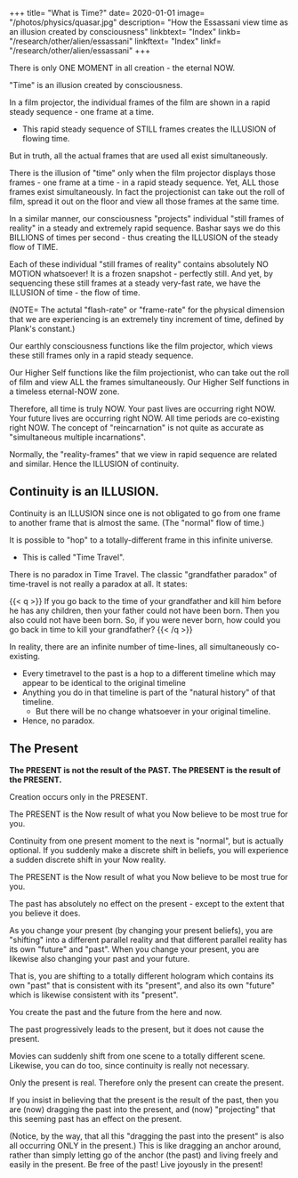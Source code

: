 +++
title=  "What is Time?"
date=  2020-01-01
image=  "/photos/physics/quasar.jpg"
description=  "How the Essassani view time as an illusion created by consciousness"
linkbtext=  "Index"
linkb=  "/research/other/alien/essassani"
linkftext=  "Index"
linkf=  "/research/other/alien/essassani"
+++


There is only ONE MOMENT in all creation - the eternal NOW.

"Time" is an illusion created by consciousness.

In a film projector, the individual frames of the film are shown in a rapid steady sequence - one frame at a time.
- This rapid steady sequence of STILL frames creates the ILLUSION of flowing time. 

But in truth, all the actual frames that are used all exist simultaneously. 

There is the illusion of "time" only when the film projector displays those frames - one frame at a time - in a rapid steady sequence. Yet, ALL those frames exist simultaneously. In fact the projectionist can take out the roll of film, spread it out on the floor and view all those frames at the same time.

In a similar manner, our consciousness "projects" individual "still frames of reality" in a steady and extremely rapid sequence. Bashar says we do this BILLIONS of times per second - thus creating the ILLUSION of the steady flow of TIME.     

Each of these individual "still frames of reality" contains absolutely NO MOTION whatsoever! It is a frozen snapshot - perfectly still.   And yet, by sequencing these still frames at a steady very-fast rate, we have the ILLUSION of time - the flow of time.

(NOTE=  The actutal "flash-rate" or "frame-rate" for the physical dimension that we are experiencing is an extremely tiny increment of time, defined by Plank's constant.)

Our earthly consciousness functions like the film projector, which views these still frames only in a rapid steady sequence.

Our Higher Self functions like the film projectionist,  who can take out the roll of film and view ALL the frames simultaneously.   Our Higher Self functions in a timeless eternal-NOW zone.

Therefore, all time is truly NOW. Your past lives are occurring right NOW. Your future lives are occurring right NOW. All time periods are co-existing right NOW.  The concept of "reincarnation" is not quite as accurate as "simultaneous multiple incarnations".

Normally, the "reality-frames" that we view in rapid sequence are related and similar. Hence the ILLUSION of continuity.


## Continuity is an ILLUSION.

Continuity is an ILLUSION since one is not obligated to go from one frame to another frame that is almost the same. (The "normal" flow of time.)   

It is possible to "hop" to a totally-different frame in this infinite universe. 
- This is called "Time Travel".

There is no paradox in Time Travel. The classic "grandfather paradox" of time-travel is not really a paradox at all. It states:

{{< q >}}
If you go back to the time of your grandfather and kill him before he has any children, then your father could not have been born. Then you also could not have been born. So, if you were never born, how could you go back in time to kill your grandfather?
{{< /q >}}

In reality, there are an infinite number of time-lines, all simultaneously co-existing.
- Every timetravel to the past is a hop to a different timeline which may appear to be identical to the original timeline 
- Anything you do in that timeline is part of the "natural history" of that timeline. 
  - But there will be no change whatsoever in your original timeline.    
- Hence, no paradox.


## The Present

**The PRESENT is not the result of the PAST. The PRESENT is the result of the PRESENT.**

Creation occurs only in the PRESENT. 

The PRESENT is the Now result of what you Now believe to be most true for you.

Continuity from one present moment to the next is "normal", but is actually optional. If you suddenly make a discrete shift in beliefs, you will experience a sudden discrete shift in your Now reality.

The PRESENT is the Now result of what you Now believe to be most true for you. 

The past has absolutely no effect on the present - except to the extent that you believe it does.

As you change your present (by changing your present beliefs), you are "shifting" into a different parallel reality and that different parallel reality has its own "future" and "past". When you change your present, you are likewise also changing your past and your future. 

That is, you are shifting to a totally different hologram which contains its own "past" that is consistent with its "present", and also its own "future" which is likewise consistent with its "present".    

You create the past and the future from the here and now.

<!-- Continuity is an "illusion", just like the continuity in movies is an illusion, since it's really 24 discrete pictures per second. Therefore, continuity is optional.  -->

The past progressively leads to the present, but it does not cause the present. 

Movies can suddenly shift from one scene to a totally different scene. Likewise, you can do too, since continuity is really not necessary.

Only the present is real. Therefore only the present can create the present.

If you insist in believing that the present is the result of the past, then you are (now) dragging the past into the present, and (now) "projecting" that this seeming past has an effect on the present. 

(Notice, by the way, that all this "dragging the past into the present" is also all occurring ONLY in the present.)    This is like dragging an anchor around, rather than simply letting go of the anchor (the past) and living freely and easily in the present.   Be free of the past!   Live joyously in the present!

